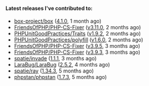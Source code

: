####  Latest releases I've contributed to:

- [box-project/box](https://github.com/box-project/box) ([4.1.0](https://github.com/box-project/box/releases/tag/4.1.0), 1 month ago)
- [FriendsOfPHP/PHP-CS-Fixer](https://github.com/FriendsOfPHP/PHP-CS-Fixer) ([v3.11.0](https://github.com/FriendsOfPHP/PHP-CS-Fixer/releases/tag/v3.11.0), 2 months ago)
- [PHPUnitGoodPractices/Traits](https://github.com/PHPUnitGoodPractices/Traits) ([v1.9.2](https://github.com/PHPUnitGoodPractices/Traits/releases/tag/v1.9.2), 2 months ago)
- [PHPUnitGoodPractices/polyfill](https://github.com/PHPUnitGoodPractices/polyfill) ([v1.6.0](https://github.com/PHPUnitGoodPractices/polyfill/releases/tag/v1.6.0), 2 months ago)
- [FriendsOfPHP/PHP-CS-Fixer](https://github.com/FriendsOfPHP/PHP-CS-Fixer) ([v3.9.5](https://github.com/FriendsOfPHP/PHP-CS-Fixer/releases/tag/v3.9.5), 3 months ago)
- [FriendsOfPHP/PHP-CS-Fixer](https://github.com/FriendsOfPHP/PHP-CS-Fixer) ([v3.9.3](https://github.com/FriendsOfPHP/PHP-CS-Fixer/releases/tag/v3.9.3), 3 months ago)
- [spatie/invade](https://github.com/spatie/invade) ([1.1.1](https://github.com/spatie/invade/releases/tag/1.1.1), 3 months ago)
- [LaraBug/LaraBug](https://github.com/LaraBug/LaraBug) ([2.5.2](https://github.com/LaraBug/LaraBug/releases/tag/2.5.2), 4 months ago)
- [spatie/ray](https://github.com/spatie/ray) ([1.34.3](https://github.com/spatie/ray/releases/tag/1.34.3), 5 months ago)
- [phpstan/phpstan](https://github.com/phpstan/phpstan) ([1.7.3](https://github.com/phpstan/phpstan/releases/tag/1.7.3), 5 months ago)
